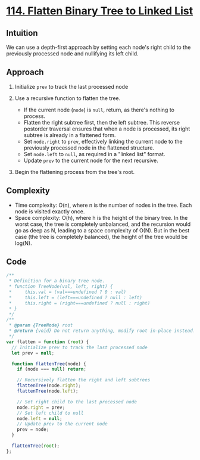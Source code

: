 # [114. Flatten Binary Tree to Linked List](https://leetcode.com/problems/flatten-binary-tree-to-linked-list/description/)

## Intuition

We can use a depth-first approach by setting each node's right child to the previously processed node and nullifying its left child.

## Approach

1. Initialize `prev` to track the last processed node
2. Use a recursive function to flatten the tree.

   - If the current node (`node`) is `null`, return, as there's nothing to process.
   - Flatten the right subtree first, then the left subtree. This reverse postorder traversal ensures that when a node is processed, its right subtree is already in a flattened form.
   - Set `node.right` to `prev`, effectively linking the current node to the previously processed node in the flattened structure.
   - Set `node.left` to `null`, as required in a "linked list" format.
   - Update `prev` to the current node for the next recursive.

3. Begin the flattening process from the tree's root.

## Complexity

- Time complexity: O(n), where n is the number of nodes in the tree. Each node is visited exactly once.
- Space complexity: O(h), where h is the height of the binary tree. In the worst case, the tree is completely unbalanced, and the recursion would go as deep as N, leading to a space complexity of O(N). But in the best case (the tree is completely balanced), the height of the tree would be log(N).

## Code

```javascript
/**
 * Definition for a binary tree node.
 * function TreeNode(val, left, right) {
 *     this.val = (val===undefined ? 0 : val)
 *     this.left = (left===undefined ? null : left)
 *     this.right = (right===undefined ? null : right)
 * }
 */
/**
 * @param {TreeNode} root
 * @return {void} Do not return anything, modify root in-place instead.
 */
var flatten = function (root) {
  // Initialize prev to track the last processed node
  let prev = null;

  function flattenTree(node) {
    if (node === null) return;

    // Recursively flatten the right and left subtrees
    flattenTree(node.right);
    flattenTree(node.left);

    // Set right child to the last processed node
    node.right = prev;
    // Set left child to null
    node.left = null;
    // Update prev to the current node
    prev = node;
  }

  flattenTree(root);
};
```
